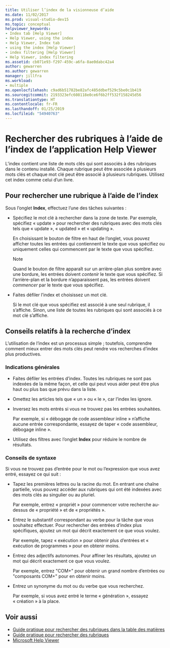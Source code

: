 ```yaml
---
title: Utiliser l’index de la visionneuse d’aide
ms.date: 11/02/2017
ms.prod: visual-studio-dev15
ms.topic: conceptual
helpviewer_keywords:
- Index tab [Help Viewer]
- Help Viewer, using the index
- Help Viewer, Index tab
- using the index [Help Viewer]
- index filtering [Help Viewer]
- Help Viewer, index filtering
ms.assetid: cb071e93-f297-459c-a6fa-8ae0dabc42a4
author: gewarren
ms.author: gewarren
manager: jillfra
ms.workload:
- multiple
ms.openlocfilehash: c9ad6b51782be82afc485ddbef529c5be0c1b419
ms.sourcegitcommit: 2193323efc608118e0ce6f6b2ff532f158245d56
ms.translationtype: HT
ms.contentlocale: fr-FR
ms.lasthandoff: 01/25/2019
ms.locfileid: "54940763"
---
```

# <a name="find-topics-by-using-the-help-viewer-index"></a>Rechercher des rubriques à l’aide de l’index de l’application Help Viewer

L’index contient une liste de mots clés qui sont associés à des rubriques dans le contenu installé. Chaque rubrique peut être associée à plusieurs mots clés et chaque mot clé peut être associé à plusieurs rubriques. Utilisez cet index comme celui d’un livre.

## <a name="to-find-a-topic-by-using-the-index"></a>Pour rechercher une rubrique à l’aide de l’index

Sous l’onglet **Index**, effectuez l’une des tâches suivantes :

-   Spécifiez le mot clé à rechercher dans la zone de texte. Par exemple, spécifiez « update » pour rechercher des rubriques avec des mots clés tels que « update », « updated » et « updating ».

    En choisissant le bouton de filtre en haut de l’onglet, vous pouvez afficher toutes les entrées qui contiennent le texte que vous spécifiez ou uniquement celles qui commencent par le texte que vous spécifiez.

    > [!NOTE]
    > Quand le bouton de filtre apparaît sur un arrière-plan plus sombre avec une bordure, les entrées doivent _contenir_ le texte que vous spécifiez. Si l’arrière-plan et la bordure n’apparaissent pas, les entrées doivent _commencer_ par le texte que vous spécifiez.

-   Faites défiler l’index et choisissez un mot clé.

    Si le mot clé que vous spécifiez est associé à une seul rubrique, il s’affiche. Sinon, une liste de toutes les rubriques qui sont associés à ce mot clé s’affiche.

## <a name="index-search-tips"></a>Conseils relatifs à la recherche d’index

L’utilisation de l’index est un processus simple ; toutefois, comprendre comment mieux entrer des mots clés peut rendre vos recherches d’index plus productives.

### <a name="general-guidelines"></a>Indications générales

-   Faites défiler les entrées d’index. Toutes les rubriques ne sont pas indexées de la même façon, et celle qui peut vous aider peut être plus haut ou plus bas que prévu dans la liste.

-   Omettez les articles tels que « un » ou « le », car l’index les ignore.

-   Inversez les mots entrés si vous ne trouvez pas les entrées souhaitées.

    Par exemple, si « débogage de code assembleur inline » n’affiche aucune entrée correspondante, essayez de taper « code assembleur, débogage inline ».

-   Utilisez des filtres avec l’onglet **Index** pour réduire le nombre de résultats.

### <a name="syntax-tips"></a>Conseils de syntaxe

Si vous ne trouvez pas d’entrée pour le mot ou l’expression que vous avez entré, essayez ce qui suit :

-   Tapez les premières lettres ou la racine du mot. En entrant une chaîne partielle, vous pouvez accéder aux rubriques qui ont été indexées avec des mots clés au singulier ou au pluriel.

    Par exemple, entrez « propriét » pour commencer votre recherche au-dessus de « propriété » et de « propriétés ».

-   Entrez le substantif correspondant au verbe pour la tâche que vous souhaitez effectuer. Pour rechercher des entrées d’index plus spécifiques, ajoutez un mot qui décrit exactement ce que vous voulez.

    Par exemple, tapez « exécution » pour obtenir plus d’entrées et « exécution de programmes » pour en obtenir moins.

-   Entrez des adjectifs autonomes. Pour affiner les résultats, ajoutez un mot qui décrit exactement ce que vous voulez.

    Par exemple, entrez "COM+" pour obtenir un grand nombre d’entrées ou "composants COM+" pour en obtenir moins.

-   Entrez un synonyme du mot ou du verbe que vous recherchez.

    Par exemple, si vous avez entré le terme « génération », essayez « création » à la place.

## <a name="see-also"></a>Voir aussi

- [Guide pratique pour rechercher des rubriques dans la table des matières](../help-viewer/find-topics-toc.md)
- [Guide pratique pour rechercher des rubriques](../help-viewer/find-topics.md)
- [Microsoft Help Viewer](../help-viewer/overview.md)